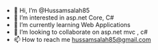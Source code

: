 - 👋 Hi, I’m @Hussamsalah85
- 👀 I’m interested in asp.net Core, C#
- 🌱 I’m currently learning Web Applications
- 💞️ I’m looking to collaborate on asp.net mvc , c#
- 📫 How to reach me hussamsalah85@gmail.com

<!---
Hussamsalah85/Hussamsalah85 is a ✨ special ✨ repository because its `README.md` (this file) appears on your GitHub profile.
You can click the Preview link to take a look at your changes.
--->
